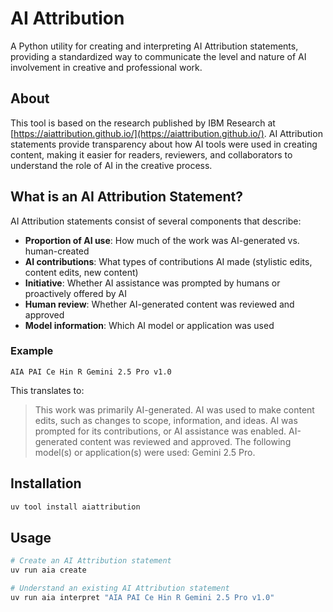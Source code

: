 # AI Attribution

A Python utility for creating and interpreting AI Attribution statements, providing a standardized way to
communicate the level and nature of AI involvement in creative and professional work.

## About

This tool is based on the research published by IBM Research at
[https://aiattribution.github.io/](https://aiattribution.github.io/). AI Attribution statements provide transparency
about how AI tools were used in creating content, making it easier for readers, reviewers, and collaborators to
understand the role of AI in the creative process.

## What is an AI Attribution Statement?

AI Attribution statements consist of several components that describe:

- **Proportion of AI use**: How much of the work was AI-generated vs. human-created
- **AI contributions**: What types of contributions AI made (stylistic edits, content edits, new content)
- **Initiative**: Whether AI assistance was prompted by humans or proactively offered by AI
- **Human review**: Whether AI-generated content was reviewed and approved
- **Model information**: Which AI model or application was used

### Example

```
AIA PAI Ce Hin R Gemini 2.5 Pro v1.0
```

This translates to:

> This work was primarily AI-generated. AI was used to make content edits, such as changes to scope, information,
> and ideas. AI was prompted for its contributions, or AI assistance was enabled. AI-generated content was reviewed
> and approved. The following model(s) or application(s) were used: Gemini 2.5 Pro.

## Installation

```bash
uv tool install aiattribution
```

## Usage

```bash
# Create an AI Attribution statement
uv run aia create
```
```bash
# Understand an existing AI Attribution statement
uv run aia interpret "AIA PAI Ce Hin R Gemini 2.5 Pro v1.0"
```
